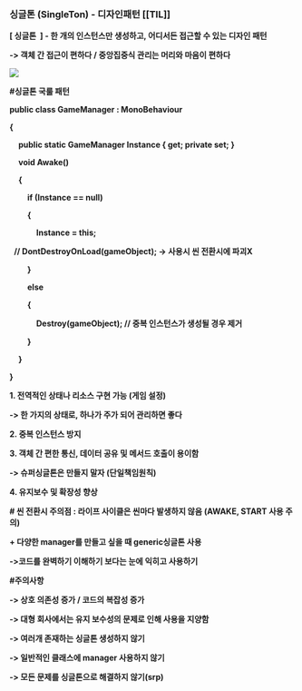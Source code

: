 ### 싱글톤 (SingleTon) - 디자인패턴 [[TIL]]

**[ 싱글톤  ] - 한 개의 인스턴스만 생성하고, 어디서든 접근할 수 있는 디자인 패턴** 

**-> 객체 간 접근이 편하다 / 중앙집중식 관리는 머리와 마음이 편하다**

[![](https://blogger.googleusercontent.com/img/b/R29vZ2xl/AVvXsEgHIgq1ZiwKeiPTJk3DaLwNU4nwAUVhe3GTKQg1MAIN7nviT3jPlK7UUdIn4j-NupTfsgLuuFxsVUlp0CH3QPAteoJcI0Xmu6hkHnprk9NEaop_Ee3WKsn5J9AyKeO-0CJGguFrG-H5uroFVGsEN5mzqNHRNrH4vGJeeQKgqKntHwaBzxidTQlTz56256iR/w460-h325/%EC%8A%A4%ED%81%AC%EB%A6%B0%EC%83%B7%202023-12-11%20180942.png)](https://www.blogger.com/blog/post/edit/3583706664799492072/642851133299389806#)

  

**#싱글톤 국룰 패턴**

**public class GameManager : MonoBehaviour**

**{**

    **public static GameManager Instance { get; private set; }**

    **void Awake()**

    **{**

        **if (Instance == null)**

        **{**

            **Instance = this;**

  **// DontDestroyOnLoad(gameObject); -> 사용시 씬 전환시에 파괴X**

        **}**

        **else**

        **{**

            **Destroy(gameObject); // 중복 인스턴스가 생성될 경우 제거**

        **}**

    **}**

**}**

**1. 전역적인 상태나 리소스 구현 가능 (게임 설정)**

**-> 한 가지의 상태로, 하나가 주가 되어 관리하면 좋다**

**2. 중복 인스턴스 방지**

**3. 객체 간 편한 통신, 데이터 공유 및 메서드 호출이 용이함**

**-> 슈퍼싱글톤은 만들지 말자 (단일책임원칙)**

**4. 유지보수 및 확장성 향상** 

**# 씬 전환시 주의점 : 라이프 사이클은 씬마다 발생하지 않음 (AWAKE, START 사용 주의)**

**+ 다양한 manager를 만들고 싶을 때 generic싱글톤 사용**

**->코드를 완벽하기 이해하기 보다는 눈에 익히고 사용하기**

**#주의사항**

**-> 상호 의존성 증가 / 코드의 복잡성 증가**

**-> 대형 회사에서는 유지 보수성의 문제로 인해 사용을 지양함**

**-> 여러개 존재하는 싱글톤 생성하지 않기**

**-> 일반적인 클래스에 manager 사용하지 않기**

**-> 모든 문제를 싱글톤으로 해결하지 않기(srp)**